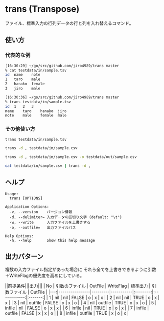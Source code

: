# trans (Transpose)

ファイル、標準入力の行列データの行と列を入れ替えるコマンド。

## 使い方

### 代表的な例

```bash
[16:30:29] ~/go/src/github.com/jiro4989/trans master 
% cat testdata/in/sample.tsv
id	name	note
1	taro	male
2	hanako	female
3	jiro	male

[16:30:36] ~/go/src/github.com/jiro4989/trans master 
% trans testdata/in/sample.tsv    
id	1	2	3
name	taro	hanako	jiro
note	male	female	male
```

### その他使い方

```bash
trans testdata/in/sample.tsv

trans -d , testdata/in/sample.csv

trans -d , testdata/in/sample.csv -o testdata/out/sample.csv

cat testdata/in/sample.csv | trans -d ,
```

## ヘルプ

    Usage:
      trans [OPTIONS]

    Application Options:
      -v, --version    バージョン情報
      -d, --delimiter= 入力データの区切り文字 (default: "\t")
      -w, --write      入力ファイルを上書きする
      -o, --outfile=   出力ファイルパス

    Help Options:
      -h, --help       Show this help message

## 出力パターン

複数の入力ファイル指定があった場合に
それら全てを上書きできるように引数＋WriteFlagの優先度を高めにしている。

||前提条件|||出力|||
| No | 引数のファイル | OutFile | WriteFlag | 標準出力 | 引数ファイル | OutFile |
|---:|----------------|---------|-----------|:--------:|:------------:|:-------:|
|  1 | nil            | nil     | FALSE     |     o    |       x      |    x    |
|  2 | nil            | nil     | TRUE      |     o    |       x      |    x    |
|  3 | nil            | outfile | FALSE     |     x    |       x      |    o    |
|  4 | nil            | outfile | TRUE      |     x    |       x      |    o    |
|  5 | infile         | nil     | FALSE     |     o    |       x      |    x    |
|  6 | infile         | nil     | TRUE      |     x    |       o      |    x    |
|  7 | infile         | outfile | FALSE     |     x    |       x      |    o    |
|  8 | infile         | outfile | TRUE      |     x    |       o      |    x    |
